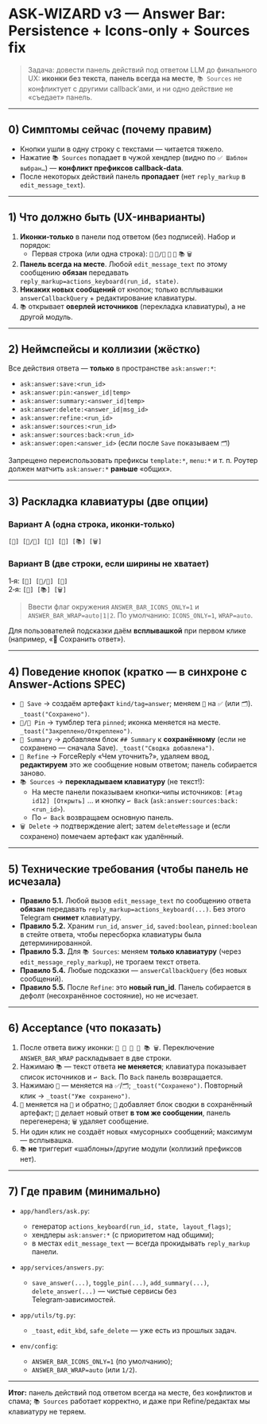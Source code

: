 
# ASK‑WIZARD v3 — Answer Bar: Persistence + Icons‑only + Sources fix

> Задача: довести панель действий под ответом LLM до финального UX:
> **иконки без текста**, **панель всегда на месте**, `📚 Sources` не конфликтует с другими callback’ами, и ни одно действие не «съедает» панель.

---

## 0) Симптомы сейчас (почему правим)
- Кнопки ушли в одну строку с текстами — читается тяжело.
- Нажатие `📚 Sources` попадает в чужой хендлер (видно по `✅ Шаблон выбран…`) — **конфликт префиксов callback‑data**.
- После некоторых действий панель **пропадает** (нет `reply_markup` в `edit_message_text`).

---

## 1) Что должно быть (UX-инварианты)

1. **Иконки‑только** в панели под ответом (без подписей). Набор и порядок:
   - Первая строка (или одна строка): `💾` `📌/📍` `🧾` `🔁` `📚` `🗑`
2. **Панель всегда на месте**. Любой `edit_message_text` по этому сообщению **обязан** передавать `reply_markup=actions_keyboard(run_id, state)`.
3. **Никаких новых сообщений** от кнопок; только всплывашки `answerCallbackQuery` + редактирование клавиатуры.
4. `📚` открывает **оверлей источников** (перекладка клавиатуры), а не другой модуль.

---

## 2) Неймспейсы и коллизии (жёстко)

Все действия ответа — **только** в пространстве `ask:answer:*`:

- `ask:answer:save:<run_id>`
- `ask:answer:pin:<answer_id|temp>`
- `ask:answer:summary:<answer_id|temp>`
- `ask:answer:delete:<answer_id|msg_id>`
- `ask:answer:refine:<run_id>`
- `ask:answer:sources:<run_id>`
- `ask:answer:sources:back:<run_id>`
- `ask:answer:open:<answer_id>` (если после `Save` показываем `🗂`)

Запрещено переиспользовать префиксы `template:*`, `menu:*` и т. п. Роутер должен матчить `ask:answer:*` **раньше** «общих».

---

## 3) Раскладка клавиатуры (две опции)

### Вариант A (одна строка, **иконки‑только**)
`[💾] [📌/📍] [🧾] [🔁] [📚] [🗑]`

### Вариант B (две строки, если ширины не хватает)
1‑я: `[💾] [📌/📍] [🧾]`  
2‑я: `[🔁] [📚] [🗑]`

> Ввести флаг окружения `ANSWER_BAR_ICONS_ONLY=1` и `ANSWER_BAR_WRAP=auto|1|2`.
> По умолчанию: `ICONS_ONLY=1`, `WRAP=auto`.

Для пользователей подсказки даём **всплывашкой** при первом клике (например, «💾 Сохранить ответ»).

---

## 4) Поведение кнопок (кратко — в синхроне с Answer‑Actions SPEC)

- `💾 Save` → создаём артефакт `kind/tag=answer`; меняем `💾` на `✅` (или `🗂`). `_toast("Сохранено")`.
- `📌/📍 Pin` → тумблер тега `pinned`; иконка меняется на месте. `_toast("Закреплено/Откреплено")`.
- `🧾 Summary` → добавляем блок `## Summary` к **сохранённому** (если не сохранено — сначала Save). `_toast("Сводка добавлена")`.
- `🔁 Refine` → ForceReply «Чем уточнить?», удаляем ввод, **редактируем** это же сообщение новым ответом; панель собирается заново.
- `📚 Sources` → **перекладываем клавиатуру** (не текст!):
  - На месте панели показываем кнопки‑чипы источников: `[#tag id12] [Открыть]` … и кнопку `↩️ Back` (`ask:answer:sources:back:<run_id>`).
  - По `↩️ Back` возвращаем основную панель.
- `🗑 Delete` → подтверждение alert; затем `deleteMessage` и (если сохранено) помечаем артефакт как удалённый.

---

## 5) Технические требования (чтобы панель **не исчезала**)

- **Правило 5.1.** Любой вызов `edit_message_text` по сообщению ответа **обязан** передавать `reply_markup=actions_keyboard(...)`. Без этого Telegram **снимет** клавиатуру.
- **Правило 5.2.** Храним `run_id`, `answer_id`, `saved:boolean`, `pinned:boolean` в стейте ответа, чтобы пересборка клавиатуры была детерминированной.
- **Правило 5.3.** Для `📚 Sources`: меняем **только клавиатуру** (через `edit_message_reply_markup`), не трогаем текст ответа.
- **Правило 5.4.** Любые подсказки — `answerCallbackQuery` (без новых сообщений).
- **Правило 5.5.** После `Refine`: это **новый run_id**. Панель собирается в дефолт (несохранённое состояние), но не исчезает.

---

## 6) Acceptance (что показать)

1) После ответа вижу иконки: `💾 📌 🧾 🔁 📚 🗑`. Переключение `ANSWER_BAR_WRAP` раскладывает в две строки.
2) Нажимаю `📚` — текст ответа **не меняется**; клавиатура показывает список источников и `↩️ Back`. По `Back` панель возвращается.
3) Нажимаю `💾` — меняется на `✅`/`🗂`; `_toast("Сохранено")`. Повторный клик → `_toast("Уже сохранено")`.
4) `📌` меняется на `📍` и обратно; `🧾` добавляет блок сводки в сохранённый артефакт; `🔁` делает новый ответ **в том же сообщении**, панель перегенерена; `🗑` удаляет сообщение.
5) Ни один клик не создаёт новых «мусорных» сообщений; максимум — всплывашка.
6) `📚` **не** триггерит «шаблоны»/другие модули (коллизий префиксов нет).

---

## 7) Где правим (минимально)

- `app/handlers/ask.py`:
  - генератор `actions_keyboard(run_id, state, layout_flags)`;
  - хендлеры `ask:answer:*` (с приоритетом над общими);
  - в местах `edit_message_text` — всегда прокидывать `reply_markup` панели.

- `app/services/answers.py`:
  - `save_answer(...)`, `toggle_pin(...)`, `add_summary(...)`, `delete_answer(...)` — чистые сервисы без Telegram‑зависимостей.

- `app/utils/tg.py`:
  - `_toast`, `edit_kbd`, `safe_delete` — уже есть из прошлых задач.

- `env/config`:
  - `ANSWER_BAR_ICONS_ONLY=1` (по умолчанию);
  - `ANSWER_BAR_WRAP=auto` (или `1/2`).

---

**Итог:** панель действий под ответом всегда на месте, без конфликтов и спама; `📚 Sources` работает корректно, и даже при Refine/редактах мы клавиатуру не теряем.
